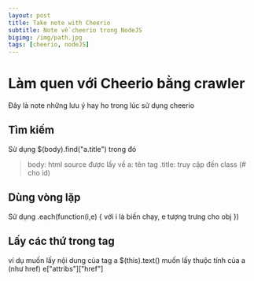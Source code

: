 ```yaml
---
layout: post
title: Take note with Cheerio
subtitle: Note về cheerio trong NodeJS
bigimg: /img/path.jpg
tags: [cheerio, nodeJS]
---
```

# Làm quen với Cheerio bằng crawler
Đây là note những lưu ý hay ho trong lúc sử dụng cheerio
## Tìm kiếm
Sử dụng $(body).find("a.title") trong đó
>body: html source được lấy về
>a: tên tag 
>.title: truy cập đến class (# cho id)

## Dùng vòng lặp
Sử dụng .each(function(i,e) {
	với i là biến chạy,
	e tượng trưng cho obj
})

## Lấy các thứ trong tag
ví dụ muốn lấy nội dung của tag a
$(this).text()
muốn lấy thuộc tính của a (như href)
e["attribs"]["href"]
